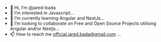 - 👋 Hi, I’m @jared-bada
- 👀 I’m interested in Javascript...
- 🌱 I’m currently learning Angular and NestJs...
- 💞️ I’m looking to collaborate on Free and Open Source Projects utilising Angular and/or Nestjs...
- 📫 How to reach me official.jared.bada@gmail.com ...

<!---
jared-bada/jared-bada is a ✨ special ✨ repository because its `README.md` (this file) appears on your GitHub profile.
You can click the Preview link to take a look at your changes.
--->
